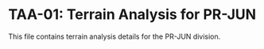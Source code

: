 # TAA-01: Terrain Analysis for PR-JUN

This file contains terrain analysis details for the PR-JUN division.
